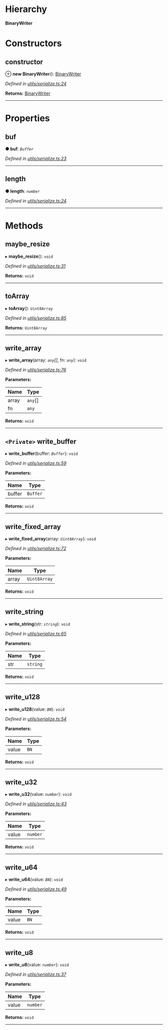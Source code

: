 

# Hierarchy

**BinaryWriter**

# Constructors

<a id="constructor"></a>

##  constructor

⊕ **new BinaryWriter**(): [BinaryWriter](_utils_serialize_.binarywriter.md)

*Defined in [utils/serialize.ts:24](https://github.com/nearprotocol/nearlib/blob/5251dca/src.ts/utils/serialize.ts#L24)*

**Returns:** [BinaryWriter](_utils_serialize_.binarywriter.md)

___

# Properties

<a id="buf"></a>

##  buf

**● buf**: *`Buffer`*

*Defined in [utils/serialize.ts:23](https://github.com/nearprotocol/nearlib/blob/5251dca/src.ts/utils/serialize.ts#L23)*

___
<a id="length"></a>

##  length

**● length**: *`number`*

*Defined in [utils/serialize.ts:24](https://github.com/nearprotocol/nearlib/blob/5251dca/src.ts/utils/serialize.ts#L24)*

___

# Methods

<a id="maybe_resize"></a>

##  maybe_resize

▸ **maybe_resize**(): `void`

*Defined in [utils/serialize.ts:31](https://github.com/nearprotocol/nearlib/blob/5251dca/src.ts/utils/serialize.ts#L31)*

**Returns:** `void`

___
<a id="toarray"></a>

##  toArray

▸ **toArray**(): `Uint8Array`

*Defined in [utils/serialize.ts:85](https://github.com/nearprotocol/nearlib/blob/5251dca/src.ts/utils/serialize.ts#L85)*

**Returns:** `Uint8Array`

___
<a id="write_array"></a>

##  write_array

▸ **write_array**(array: *`any`[]*, fn: *`any`*): `void`

*Defined in [utils/serialize.ts:76](https://github.com/nearprotocol/nearlib/blob/5251dca/src.ts/utils/serialize.ts#L76)*

**Parameters:**

| Name | Type |
| ------ | ------ |
| array | `any`[] |
| fn | `any` |

**Returns:** `void`

___
<a id="write_buffer"></a>

## `<Private>` write_buffer

▸ **write_buffer**(buffer: *`Buffer`*): `void`

*Defined in [utils/serialize.ts:59](https://github.com/nearprotocol/nearlib/blob/5251dca/src.ts/utils/serialize.ts#L59)*

**Parameters:**

| Name | Type |
| ------ | ------ |
| buffer | `Buffer` |

**Returns:** `void`

___
<a id="write_fixed_array"></a>

##  write_fixed_array

▸ **write_fixed_array**(array: *`Uint8Array`*): `void`

*Defined in [utils/serialize.ts:72](https://github.com/nearprotocol/nearlib/blob/5251dca/src.ts/utils/serialize.ts#L72)*

**Parameters:**

| Name | Type |
| ------ | ------ |
| array | `Uint8Array` |

**Returns:** `void`

___
<a id="write_string"></a>

##  write_string

▸ **write_string**(str: *`string`*): `void`

*Defined in [utils/serialize.ts:65](https://github.com/nearprotocol/nearlib/blob/5251dca/src.ts/utils/serialize.ts#L65)*

**Parameters:**

| Name | Type |
| ------ | ------ |
| str | `string` |

**Returns:** `void`

___
<a id="write_u128"></a>

##  write_u128

▸ **write_u128**(value: *`BN`*): `void`

*Defined in [utils/serialize.ts:54](https://github.com/nearprotocol/nearlib/blob/5251dca/src.ts/utils/serialize.ts#L54)*

**Parameters:**

| Name | Type |
| ------ | ------ |
| value | `BN` |

**Returns:** `void`

___
<a id="write_u32"></a>

##  write_u32

▸ **write_u32**(value: *`number`*): `void`

*Defined in [utils/serialize.ts:43](https://github.com/nearprotocol/nearlib/blob/5251dca/src.ts/utils/serialize.ts#L43)*

**Parameters:**

| Name | Type |
| ------ | ------ |
| value | `number` |

**Returns:** `void`

___
<a id="write_u64"></a>

##  write_u64

▸ **write_u64**(value: *`BN`*): `void`

*Defined in [utils/serialize.ts:49](https://github.com/nearprotocol/nearlib/blob/5251dca/src.ts/utils/serialize.ts#L49)*

**Parameters:**

| Name | Type |
| ------ | ------ |
| value | `BN` |

**Returns:** `void`

___
<a id="write_u8"></a>

##  write_u8

▸ **write_u8**(value: *`number`*): `void`

*Defined in [utils/serialize.ts:37](https://github.com/nearprotocol/nearlib/blob/5251dca/src.ts/utils/serialize.ts#L37)*

**Parameters:**

| Name | Type |
| ------ | ------ |
| value | `number` |

**Returns:** `void`

___

